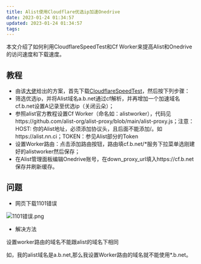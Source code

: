 ```yaml
---
title: Alist使用Cloudflare优选ip加速Onedrive
date: 2023-01-24 01:34:57
updated: 2023-01-24 01:34:57
tags:
---
```

本文介绍了如何利用CloudflareSpeedTest和Cf Worker来提高Alist和Onedrive的访问速度和下载速度。

## 教程

- 由该[大佬](https://github.com/Xhofe/alist/issues/923)给出的方案，首先下载[CloudflareSpeedTest](https://github.com/XIU2/CloudflareSpeedTest)，然后按下列步骤：
- 筛选优选ip，并将Alist域名a.b.net通过cf解析，并再增加一个加速域名cf.b.net设置A记录至优选ip（关闭云朵）；
- 参照alist官方教程设置Cf Worker（命名如：alistworker），代码见https://github.com/alist-org/alist-proxy/blob/main/alist-proxy.js；注意：HOST: 你的Alist地址，必须添加协议头，且后面不能添加/。如https://alist.nn.ci；TOKEN：参见Alist部分的Token
- 设置Worker路由：点击添加路由按钮，路由填cf.b.net/*服务下拉菜单选刚建好的alistworker然后保存；
- 在Alist管理面板编辑Onedrive账号，在down_proxy_url填入https://cf.b.net保存并刷新缓存。

## 问题

- 网页下载1101错误

![1101错误.png][1]

- 解决方法

设置worker路由的域名不能跟alist的域名下相同

如，我的alist域名是a.b.net,那么我设置Worker路由的域名就不能使用*.b.net。

[1]: https://image.200502.xyz/i/2025/01/29/oz6dbk-0.webp